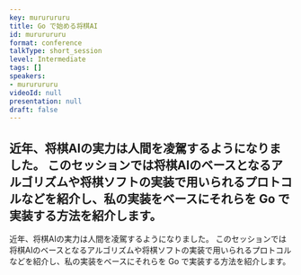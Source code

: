 ```yaml
---
key: mururururu
title: Go で始める将棋AI
id: mururururu
format: conference
talkType: short_session
level: Intermediate
tags: []
speakers:
- mururururu
videoId: null
presentation: null
draft: false
---
```

近年、将棋AIの実力は人間を凌駕するようになりました。
このセッションでは将棋AIのベースとなるアルゴリズムや将棋ソフトの実装で用いられるプロトコルなどを紹介し、私の実装をベースにそれらを Go で実装する方法を紹介します。
---
近年、将棋AIの実力は人間を凌駕するようになりました。
このセッションでは将棋AIのベースとなるアルゴリズムや将棋ソフトの実装で用いられるプロトコルなどを紹介し、私の実装をベースにそれらを Go で実装する方法を紹介します。